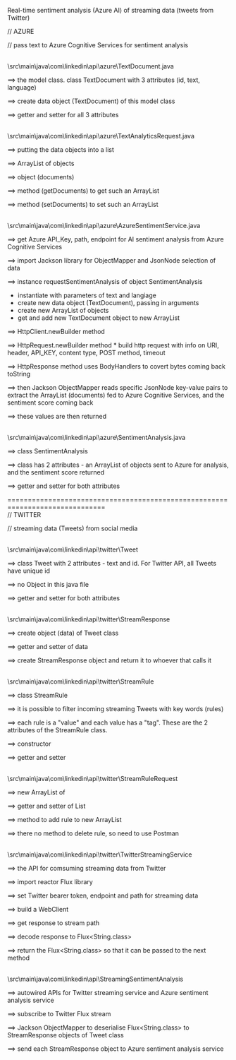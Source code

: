 Real-time sentiment analysis (Azure AI) of streaming data (tweets from Twitter)

// AZURE

// pass text to Azure Cognitive Services for sentiment analysis

<br>
\src\main\java\com\linkedin\api\azure\TextDocument.java

==> the model class. class TextDocument with 3 attributes (id, text, language)

==> create data object (TextDocument) of this model class

==> getter and setter for all 3 attributes

<br>
\src\main\java\com\linkedin\api\azure\TextAnalyticsRequest.java

==> putting the <TextDocumnt> data objects into a list

==> ArrayList of <TextDocument> objects

==> object (documents)

==> method (getDocuments) to get such an ArrayList

==> method (setDocuments) to set such an ArrayList

<br>
\src\main\java\com\linkedin\api\azure\AzureSentimentService.java

==> get Azure API_Key, path, endpoint for AI sentiment analysis from Azure Cognitive Services

==> import Jackson library for ObjectMapper and JsonNode selection of data

==> instance requestSentimentAnalysis of object SentimentAnalysis
	<ul>
		<li> instantiate with parameters of text and langiage </li>
		<li> create new data object (TextDocument), passing in arguments </li>
		<li> create new ArrayList of <TextDocument> objects </li>
		<li> get and add new TextDocument object to new ArrayList </li>
	</ul>
==> HttpClient.newBuilder method

==> HttpRequest.newBuilder method
	* build http request with info on URI, header, API_KEY, content type, POST method, timeout

==> HttpResponse method uses BodyHandlers to covert bytes coming back toString

==> then Jackson ObjectMapper reads specific JsonNode key-value pairs to extract the ArrayList (documents) fed to Azure Cognitive Services, and the sentiment score coming back

==> these values are then returned

<br>
\src\main\java\com\linkedin\api\azure\SentimentAnalysis.java
	
==> class SentimentAnalysis

==> class has 2 attributes - an ArrayList of <TextDocument> objects sent to Azure for analysis, and the sentiment score returned

==> getter and setter for both attributes

==============================================================================
<br>
// TWITTER

// streaming data (Tweets) from social media

<br>
\src\main\java\com\linkedin\api\twitter\Tweet

==> class Tweet with 2 attributes - text and id. For Twitter API, all Tweets have unique id

==> no Object in this java file

==> getter and setter for both attributes 

<br>
\src\main\java\com\linkedin\api\twitter\StreamResponse

==> create object (data) of Tweet class

==> getter and setter of data

==> create StreamResponse object and return it to whoever that calls it

<br>
\src\main\java\com\linkedin\api\twitter\StreamRule

==> class StreamRule

==> it is possible to filter incoming streaming Tweets with key words (rules)

==> each rule is a "value" and each value has a "tag". These are the 2 attributes of the StreamRule class.

==>  constructor

==> getter and setter

<br>
\src\main\java\com\linkedin\api\twitter\StreamRuleRequest

==> new ArrayList of <StreamRule>

==> getter and setter of List<StreamRule>

==> method to add rule to new ArrayList

==> there no method to delete rule, so need to use Postman

<br>	
\src\main\java\com\linkedin\api\twitter\TwitterStreamingService

==> the API for comsuming streaming data from Twitter

==> import reactor Flux library

==> set Twitter bearer token, endpoint and path for streaming data

==> build a WebClient

==> get response to stream path

==> decode response to Flux<String.class>

==> return the Flux<String.class> so that it can be passed to the next method

<br>
\src\main\java\com\linkedin\api\StreamingSentimentAnalysis

==> autowired APIs for Twitter streaming service and Azure sentiment analysis service

==> subscribe to Twitter Flux stream

==> Jackson ObjectMapper to deserialise Flux<String.class> to StreamResponse objects of Tweet class

==> send each StreamResponse object to Azure sentiment analysis service
